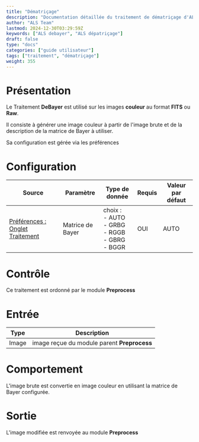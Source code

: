 ```yaml
---
title: "Dématriçage"
description: "Documentation détaillée du traitement de dématriçage d'ALS"
author: "ALS Team"
lastmod: 2024-12-30T03:29:59Z
keywords: ["ALS debayer", "ALS dépatriçage"]
draft: false
type: "docs"
categories: ["guide utilisateur"] 
tags: ["traitement", "dématriçage"]
weight: 355
---
```


# Présentation

Le Traitement **DeBayer** est utilisé sur les images **couleur** au format **FITS** ou **Raw**.

Il consiste à générer une image couleur à partir de l'image brute et de la description de la matrice de Bayer
à utiliser.

Sa configuration est gérée via les préférences

# Configuration

| Source                                 | Paramètre                | Type de donnée           | Requis | Valeur par défaut |
|----------------------------------------|--------------------------|---------------------------| ------- | --------------- |
| [Préférences : Onglet Traitement](../../../preferences/processing/#debayer) | Matrice de Bayer | choix :<br>- AUTO<br>- GRBG<br>- RGGB<br>- GBRG<br>- BGGR | OUI     | AUTO              |


# Contrôle

Ce traitement est ordonné par le module **Preprocess**

# Entrée

| Type  | Description                                  |
|-------|----------------------------------------------|
| Image | image reçue du module parent **Preprocess** |


# Comportement

L'image brute est convertie en image couleur en utilisant la matrice de Bayer configurée.

# Sortie

L'image modifiée est renvoyée au module **Preprocess**
